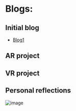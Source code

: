# Blogs:
## Initial blog
- [Blog1](Blog_01.md)
## AR project

## VR project

## Personal reflections



![image](https://github.com/user-attachments/assets/3f02e76e-2914-4d1a-b648-f07b3d03afe0)

